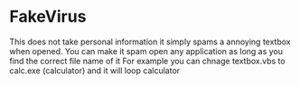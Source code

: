 # FakeVirus
This does not take personal information it simply spams a annoying textbox when opened. 
You can make it spam open any application as long as you find the correct file name of it
For example you can chnage textbox.vbs to calc.exe (calculator) and it will loop calculator

